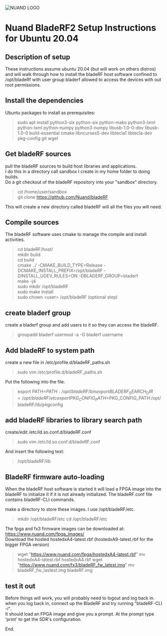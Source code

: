 ![NUAND LOGO](http://nuand.com/bladeRF-doc/libbladeRF/v2.2.1/logo.png)

# Nuand BladeRF2 Setup Instructions for Ubuntu 20.04 

## Description of setup
These instructions assume ubuntu 20.04 (but will work on others distros) and will walk through how to install the bladeRF host software confined to /opt/bladeRf with user group bladerf allowed to access the devices with out root permissions.

## Install the dependencies
Ubuntu packages to install as prerequisites:   
> sudo apt install python3-six python-six python-mako python3-lxml python-lxml python-numpy python3-numpy libusb-1.0-0-dev libusb-1.0-0 build-essential cmake libncurses5-dev libtecla1 libtecla-dev pkg-config git wget

## Get bladeRF sources
pull the bladeRF sources to build host libraries and applications.     
I do this in a directory call sandbox I create in my home folder to doing builds.     
Do a git checkout of the bladeRF repository into your "sandbox" directory.     

>cd /home/user/sandbox    
>git clone https://github.com/Nuand/bladeRF  

This will create a new directory called bladeRF will all the files you will need.   

## Compile sources
The bladeRF software uses cmake to manage the compile and install activities.   

> cd bladeRF/host/  
> mkdir build   
> cd build   
> cmake ../ -CMAKE_BUILD_TYPE=Release -DCMAKE_INSTALL_PREFIX=/opt/bladeRF -DINSTALL_UDEV_RULES=ON -DBLADERF_GROUP=bladerf   
> make -j4   
> sudo mkdir /opt/bladeRF   
> sudo make install  
> sudo chown \<user\> /opt/bladeRF  (optional step)  
 
## create bladerf group
create a bladerf group and add users to it so they can access the bladeRF.

> groupadd bladerf
> usermod -a -G bladerf username
  
## Add bladeRF to system path
create a new file in /etc/profile.d/bladeRF_paths.sh
> sudo vim /etc/profile.d/bladeRF_paths.sh

Put the following into the file.
> export PATH=$PATH:/opt/bladeRF/bin  
> export BLADERF_SEARCH_DIR=/opt/bladeRF/etc
> export PKG_CONFIG_PATH=$PKG_CONFIG_PATH:/opt/bladeRF/lib/pkgconfig


## add bladeRF libraries to library search path
create/edit /etc/ld.so.conf.d/bladeRF.conf  
> sudo vim /etc/ld.so.conf.d/bladeRF.conf   

And insert the following text:  
> /opt/bladeRF/lib   

## BladeRF firmware auto-loading
When the bladeRF host software is started it will load a FPGA image into the bladeRF to initialize it if it is not already initialized.  The bladeRF.conf file contains bladeRF-CLI commands.

make a directory to store these images.  I use /opt/bladeRF/etc.
> mkdir /opt/bladeRF/etc
> cd /opt/bladeRF/etc

The fpga and fx3 firmware images can be downloaded at: https://www.nuand.com/fpga_images/  
Download the hosted hostedxA4-latest.rbf (hostedxA9-latest.rbf for the bigger FPGA version)

> wget "https://www.nuand.com/fpga/hostedxA4-latest.rbf"
> mv hostedxA4-latest.rbf hostedxA4.rbf
> wget "https://www.nuand.com/fx3/bladeRF_fw_latest.img"
> mv bladeRF_fw_lastest.img bladeRF.img

## test it out
Before things will work, you will probably need to logout and log back in.   
when you log back in, connect up the BladeRF and try running "bladeRF-CLI -i".   
It should load an FPGA image and give you a prompt.
At the prompt type 'print' to get the SDR's configuration.


End.





